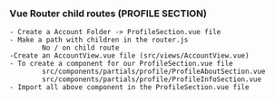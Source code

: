 ### Vue Router child routes (PROFILE SECTION)
    - Create a Account Folder -> ProfileSection.vue file
    - Make a path with children in the router.js
            No / on child route
    -Create an AccountView.vue file (src/views/AccountView.vue)
    - To create a component for our ProfileSection.vue file
            src/components/partials/profile/ProfileAboutSection.vue
            src/components/partials/profile/ProfileInfoSection.vue
    - Import all above component in the ProfileSection.vue file